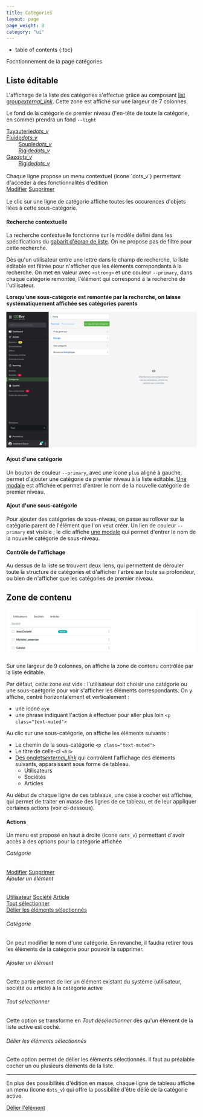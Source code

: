 ```yaml
---
title: Catégories
layout: page
page_weight: 8
category: "ui"
---
```

* table of contents
{:toc}

Focntionnement de la page catégories

## Liste éditable ##

L'affichage de la liste des catégories s'effectue grâce au composant [list group<i class="ico">external_link</i>](https://getbootstrap.com/docs/4.5/components/list-group/#links-and-buttons). Cette zone est affiché sur une largeur de 7 colonnes.

Le fond de la catégorie de premier niveau (l'en-tête de toute la catégorie, en somme) prendra un fond `--light`

<div class="list-group">
  <a href="#" class="list-group-item list-group-item-action" style="background-color:#F8F9FA;">
    <div class="d-flex w-100 justify-content-between">
      Tuyauterie<i class="ico ico-small">dots_v</i>
    </div>
  </a>
  <a href="#" class="list-group-item list-group-item-action">
    <div class="d-flex w-100 justify-content-between">
      Fluide<i class="ico ico-small">dots_v</i>
    </div>
  </a>
  <a href="#" class="list-group-item list-group-item-action text-muted">
    <div class="d-flex w-100 justify-content-between" style="padding-left:2rem;">
      Souple<i class="ico ico-small">dots_v</i>
    </div>
  </a>
  <a href="#" class="list-group-item list-group-item-action active">
    <div class="d-flex w-100 justify-content-between" style="padding-left:2rem;">
      Rigide<i class="ico ico-small">dots_v</i>
    </div>
  </a>
  <a href="#" class="list-group-item list-group-item-action">
    <div class="d-flex w-100 justify-content-between">
      Gaz<i class="ico ico-small">dots_v</i>
    </div>
  </a>
  <a href="#" class="list-group-item list-group-item-action text-muted">
    <div class="d-flex w-100 justify-content-between" style="padding-left:2rem;">
      Rigide<i class="ico ico-small">dots_v</i>
    </div>
  </a>
</div>

<br/>
Chaque ligne propose un menu contextuel (icone `dots_v`) permettant d'accéder à des fonctionnalités d'édition

<div class="dropdown-menu" style="position: static;display: block; float: none; margin-bottom: 1rem;width:18rem;">
  <a class="dropdown-item" href="#">Modifier</a>
  <a class="dropdown-item" href="#">Supprimer</a>
</div>

Le clic sur une ligne de catégorie affiche toutes les occurences d'objets liées à cette sous-catégorie.

#### Recherche contextuelle ####
La recherche contextuelle fonctionne sur le modèle défini dans les spécifications du [gabarit d'écran de liste](gabarits.listes.html#zone-de-recherchefiltrage-et-actions-principales). On ne propose pas de filtre pour cette recherche.

Dès qu'un utilisateur entre une lettre dans le champ de recherche, la liste éditable est filtrée pour n'afficher que les éléments correpondants à la recherche. On met en valeur avec `<strong>` et une couleur `--primary`, dans chaque catégorie remontée, l'élément qui correspond à la recherche de l'utilisateur. 

**Lorsqu'une sous-catégorie est remontée par la recherche, on laisse systématiquement affichée ses catégories parents**

![ capture recherche ](assets/images/12.3-categories.png)

#### Ajout d'une catégorie ####
Un bouton de couleur `--primary`, avec une icone `plus` aligné à gauche, permet d'ajouter une catégorie de premier niveau à la liste éditable. [Une modale](comp.modales.html) est affichée et permet d'entrer le nom de la nouvelle catégorie de premier niveau.

#### Ajout d'une sous-catégorie ####
Pour ajouter des catégories de sous-niveau, on passe au rollover sur la catégorie parent de l'élément que l'on veut créer. Un lien de couleur `--primary` est visible ; le clic affiche [une modale](comp.modales.html) qui permet d'entrer le nom de la nouvelle catégorie de sous-niveau.

#### Contrôle de l'affichage ####
Au dessus de la liste se trouvent deux liens, qui permettent de dérouler toute la structure de catégories et d'afficher l'arbre sur toute sa profondeur, ou bien de n'afficher que les catégories de premier niveau.

## Zone de contenu ##
![capture](assets/images/ui.categories.png)

Sur une largeur de 9 colonnes, on affiche la zone de contenu contrôlée par la liste éditable.

Par défaut, cette zone est vide : l'utilisateur doit choisir une catégorie ou une sous-caétgorie pour voir s'afficher les éléments correspondants. On y affiche, centré horizontalement et verticalement :
- une icone `eye`
- une phrase indiquant l'action à effectuer pour aller plus loin `<p class="text-muted">`

Au clic sur une sous-catégorie, on affiche les éléments suivants :
- Le chemin de la sous-catégorie `<p class="text-muted">`
- Le titre de celle-ci `<h3>`
- [Des onglets<i class="ico">external_link</i>](https://getbootstrap.com/docs/4.5/components/navs/#tabs) qui contrôlent l'affichage des éléments suivants, apparaissant sous forme de tableau.
  - Utilisateurs
  - Sociétés
  - Articles
  
Au début de chaque ligne de ces tableaux, une case à cocher est affichée, qui permet de traiter en masse des lignes de ce tableau, et de leur appliquer certaines actions (voir ci-dessous).

#### Actions ####
Un menu est proposé en haut à droite (icone `dots_v`) permettant d'avoir accès à des options pour la catégorie affichée

<div class="dropdown-menu" style="position: static;display: block; float: none; margin-bottom: 1rem;width:18rem;">
  <h6 class="dropdown-header" style="margin-top:0;">Catégorie</h6>
  <a class="dropdown-item" href="#">Modifier</a>
  <a class="dropdown-item disabled" href="#">Supprimer</a>
  <div class="dropdown-divider"></div>
  <h6 class="dropdown-header" style="margin-top:0;">Ajouter un élément</h6>
  <a class="dropdown-item" href="#">Utilisateur</a>
  <a class="dropdown-item" href="#">Société</a>
  <a class="dropdown-item" href="#">Article</a>
      <div class="dropdown-divider"></div>
	<a class="dropdown-item" href="#">Tout sélectionner</a>
	      <div class="dropdown-divider"></div>
	<a class="dropdown-item disabled" href="#">Délier les éléments sélectionnés</a>
</div>

###### Catégorie ######
On peut modifier le nom d'une catégorie. En revanche, il faudra retirer tous les éléments de la catégorie pour pouvoir la supprimer.

###### Ajouter un élément ######
Cette partie permet de lier un élément existant du système (utilisateur, société ou article) à la catégorie active

###### Tout sélectionner ######
Cette option se transforme en *Tout désélectionner* dès qu'un élément de la liste active est coché.

###### Délier les éléments sélectionnés ######
Cette option permet de délier les éléments sélectionnés. Il faut au préalable cocher un ou plusieurs éléments de la liste.

<hr/>

En plus des possibilités d'édition en masse, chaque ligne de tableau affiche un menu (icone `dots_v`) qui offre la possibilité d'être délié de la catégorie active.

<div class="dropdown-menu" style="position: static;display: block; float: none; margin-bottom: 1rem;width:18rem;">
	<a class="dropdown-item" href="#">Délier l'élément</a>
</div>

